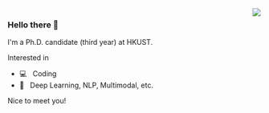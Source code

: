 <img align="right" src="https://github-readme-stats.vercel.app/api?username=wenliangdai&show_icons=true&hide_title=true&theme=dark" />

### Hello there 👋

I'm a Ph.D. candidate (third year) at HKUST.

Interested in
- 💻 &nbsp; Coding
- 🤖 &nbsp; Deep Learning, NLP, Multimodal, etc.

Nice to meet you!
